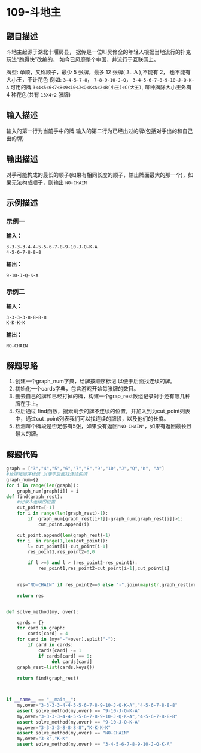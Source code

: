#  109-斗地主

## 题目描述

斗地主起源于湖北十堰房县，
据传是一位叫吴修全的年轻人根据当地流行的扑克玩法“跑得快”改编的，
如今已风靡整个中国，并流行于互联网上。

牌型:
单顺，又称顺子，最少 5 张牌，最多 12 张牌( 3...A ),不能有 2，
也不能有大小王，不计花色
例如: `3-4-5-7-8`， `7-8-9-10-J-Q`， `3-4-5-6-7-8-9-10-J-Q-K-A`
可用的牌 `3<4<5<6<7<8<9<10<J<Q<K<A<2<B(小王)<C(大王)`,
每种牌除大小王外有 4 种花色(共有 `13X4+2` 张牌)



## 输入描述

输入的第一行为当前手中的牌
输入的第二行为已经出过的牌(包括对手出的和自己出的牌)

## 输出描述

对手可能构成的最长的顺子(如果有相同长度的顺子，输出牌面最大的那一个)，如果无法构成顺子，则输出 `NO-CHAIN`

## 示例描述

### 示例一

**输入：**

```text
3-3-3-3-4-4-5-5-6-7-8-9-10-J-Q-K-A
4-5-6-7-8-8-8
```

**输出：**

```text
9-10-J-Q-K-A
```

### 示例二

**输入：**

```text
3-3-3-3-8-8-8-8
K-K-K-K
```

**输出：**

```text
NO-CHAIN
```

## 解题思路



1. 创建一个graph_num字典，给牌按顺序标记 以便于后面找连续的牌。
2. 初始化一个cards字典，包含游戏开始每张牌的数目。
3. 删去自己的牌和已经打掉的牌，构建一个grap_rest数组记录对手还有哪几种牌在手上。
4. 然后通过 find函数，搜索剩余的牌不连续的位置，并加入到为cut_point列表中，通过cut_point列表我们可以找连续的牌段，以及他们的长度。
5. 检测每个牌段是否足够有5张，如果没有返回`"NO-CHAIN"`，如果有返回最长且最大的牌。

## 解题代码

```python
graph = ["3","4","5","6","7","8","9","10","J","Q","K", "A"]
#给牌按顺序标记 以便于后面找连续的牌
graph_num={}
for i in range(len(graph)):
	graph_num[graph[i]] = i
def find(graph_rest): 
	#记录不连续的位置
	cut_point=[-1]
	for i in range(len(graph_rest)-1):
		if  graph_num[graph_rest[i+1]]-graph_num[graph_rest[i]]>1:
			cut_point.append(i)

	cut_point.append(len(graph_rest)-1)
	for i  in range(1,len(cut_point)):
		l= cut_point[i]-cut_point[i-1]
		res_point1,res_point2=0,0

		if l >=5 and l > (res_point2-res_point1):
			res_point1,res_point2=cut_point[i-1],cut_point[i]

	
	res="NO-CHAIN" if res_point2==0 else "-".join(map(str,graph_rest[res_point1+1:res_point2+1]))

	return res


def solve_method(my, over):

	cards = {}
	for card in graph:
		cards[card] = 4
	for card in (my+"-"+over).split("-"):
		if card in cards:
			cards[card] -= 1
			if cards[card] == 0:
				 del cards[card]
	graph_rest=list(cards.keys())
	
	return find(graph_rest)



if __name__ == "__main__":
	my,over="3-3-3-3-4-4-5-5-6-7-8-9-10-J-Q-K-A","4-5-6-7-8-8-8"
	assert solve_method(my,over) == "9-10-J-Q-K-A" 
	my,over="3-3-3-3-4-4-5-5-6-7-8-9-10-J-Q-K-A","4-5-6-7-8-8-8"
	assert solve_method(my,over) == "9-10-J-Q-K-A" 
	my,over="3-3-3-3-8-8-8-8","K-K-K-K"
	assert solve_method(my,over) == "NO-CHAIN" 
	my,over="3-8","K-K"
	assert solve_method(my,over) == "3-4-5-6-7-8-9-10-J-Q-K-A"

```
